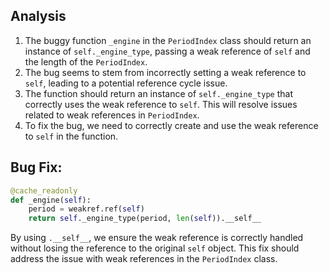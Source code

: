 ## Analysis
1. The buggy function `_engine` in the `PeriodIndex` class should return an instance of `self._engine_type`, passing a weak reference of `self` and the length of the `PeriodIndex`.
2. The bug seems to stem from incorrectly setting a weak reference to `self`, leading to a potential reference cycle issue.
3. The function should return an instance of `self._engine_type` that correctly uses the weak reference to `self`. This will resolve issues related to weak references in `PeriodIndex`.
4. To fix the bug, we need to correctly create and use the weak reference to `self` in the function.

## Bug Fix:
```python
@cache_readonly
def _engine(self):
    period = weakref.ref(self)
    return self._engine_type(period, len(self)).__self__
``` 

By using `.__self__`, we ensure the weak reference is correctly handled without losing the reference to the original `self` object. This fix should address the issue with weak references in the `PeriodIndex` class.